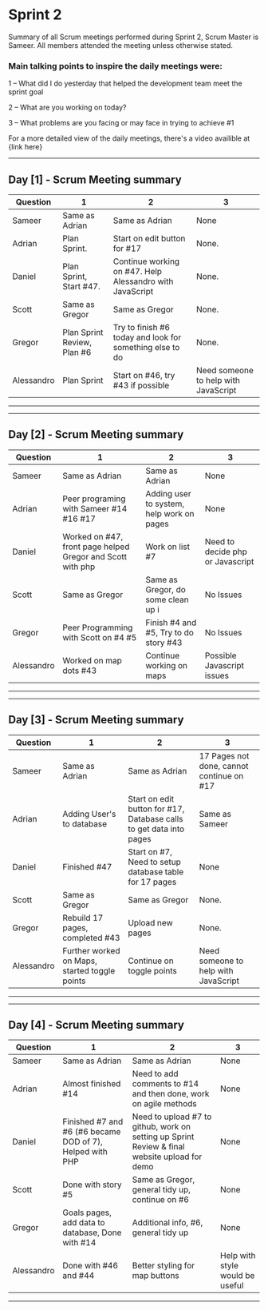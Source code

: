 # Sprint 2

Summary of all Scrum meetings performed during Sprint 2, Scrum Master is Sameer. All members attended the meeting unless otherwise stated.

### Main talking points to inspire the daily meetings were:

1 – What did I do yesterday that helped the development team meet the sprint goal 

2 – What are you working on today? 

3 – What problems are you facing or may face in trying to achieve #1 

For a more detailed view of the daily meetings, there's a video availible at {link here}

---

## Day [1] - Scrum Meeting summary

| Question   | 1                           | 2                                                         | 3                                     |
|------------|-----------------------------|-----------------------------------------------------------|---------------------------------------|
| Sameer     | Same as Adrian              | Same as Adrian                                            | None                                  |
| Adrian     | Plan Sprint.                | Start on edit button for #17                              | None.                                 |
| Daniel     | Plan Sprint, Start #47.     | Continue working on #47. Help Alessandro with JavaScript  | None.                                 |
| Scott      | Same as Gregor              | Same as Gregor                                            | None.                                 |
| Gregor     | Plan Sprint Review, Plan #6 | Try to finish #6 today and look  for something else to do | None.                                 |
| Alessandro | Plan Sprint                 | Start on #46, try #43 if possible                         | Need someone to help with JavaScript  |

---

---

## Day [2] - Scrum Meeting summary

| Question   | 1                                                          | 2                                         | 3                                |
|------------|------------------------------------------------------------|-------------------------------------------|----------------------------------|
| Sameer     | Same as Adrian                                             | Same as Adrian                            | None                             |
| Adrian     | Peer programing with Sameer #14 #16 #17                    | Adding user to system, help work on pages | None                             |
| Daniel     | Worked on #47, front page helped Gregor and Scott with php | Work on list #7                           | Need to decide php or Javascript |
| Scott      | Same as Gregor                                             | Same as Gregor, do some clean up i        | No Issues                        |
| Gregor     | Peer Programming with Scott on #4 #5                       | Finish #4 and #5, Try to do story #43     | No Issues                        |
| Alessandro | Worked on map dots #43                                     | Continue working on maps                  | Possible Javascript issues       |

---

---

## Day [3] - Scrum Meeting summary

| Question   | 1                                             | 2                                                                   | 3                                         |
|------------|-----------------------------------------------|---------------------------------------------------------------------|-------------------------------------------|
| Sameer     | Same as Adrian                                | Same as Adrian                                                      | 17 Pages not done, cannot continue on #17 |
| Adrian     | Adding User's to database                     | Start on edit button for #17, Database calls to get data into pages | Same as Sameer                            |
| Daniel     | Finished #47                                  | Start on #7, Need to setup database table for 17 pages              | None                                      |
| Scott      | Same as Gregor                                | Same as Gregor                                                      | None.                                     |
| Gregor     | Rebuild 17 pages, completed #43               | Upload new pages                                                    | None.                                     |
| Alessandro | Further worked on Maps, started toggle points | Continue on toggle points                                           | Need someone to help with JavaScript      |

---

---

## Day [4] - Scrum Meeting summary

| Question   | 1                                                        | 2                                                                                             | 3                               |
|------------|----------------------------------------------------------|-----------------------------------------------------------------------------------------------|---------------------------------|
| Sameer     | Same as Adrian                                           | Same as Adrian                                                                                | None                            |
| Adrian     | Almost finished #14                                      | Need to add comments to #14 and then done, work on agile methods                              | None                            |
| Daniel     | Finished #7 and #6 (#6 became DOD of 7), Helped with PHP | Need to upload #7 to github, work on setting up Sprint Review & final website upload for demo | None                            |
| Scott      | Done with story #5                                       | Same as Gregor, general tidy up, continue on #6                                               | None                            |
| Gregor     | Goals pages, add data to database, Done with #14         | Additional info, #6, general tidy up                                                          | None                            |
| Alessandro | Done with #46 and #44                                    | Better styling for map buttons                                                                | Help with style would be useful |

---
